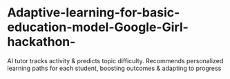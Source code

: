 # Adaptive-learning-for-basic-education-model-Google-Girl-hackathon-
AI tutor tracks activity &amp; predicts topic difficulty. Recommends personalized learning paths for each student, boosting outcomes &amp; adapting to progress
